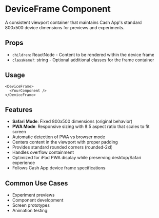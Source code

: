# DeviceFrame Component

A consistent viewport container that maintains Cash App's standard 800x500 device dimensions for previews and experiments.

## Props

- `children`: ReactNode - Content to be rendered within the device frame
- `className?`: string - Optional additional classes for the frame container

## Usage

```tsx
<DeviceFrame>
  <YourComponent />
</DeviceFrame>
```

## Features

- **Safari Mode**: Fixed 800x500 dimensions (original behavior)
- **PWA Mode**: Responsive sizing with 8:5 aspect ratio that scales to fit screen
- Automatic detection of PWA vs browser mode
- Centers content in the viewport with proper padding
- Provides standard rounded corners (rounded-2xl)
- Handles overflow containment
- Optimized for iPad PWA display while preserving desktop/Safari experience
- Follows Cash App device frame specifications

## Common Use Cases

- Experiment previews
- Component development
- Screen prototypes
- Animation testing 